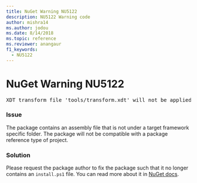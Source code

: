 ```yaml
---
title: NuGet Warning NU5122
description: NU5122 Warning code
author: mishra14
ms.author: jodou
ms.date: 8/14/2018
ms.topic: reference
ms.reviewer: anangaur
f1_keywords: 
  - NU5122
---
```


# NuGet Warning NU5122
<pre>XDT transform file 'tools/transform.xdt' will not be applied when the package is installed after the migration.</pre>

### Issue

The package contains an assembly file that is not under a target framework specific folder. The package will not be compatible with a package reference type of project.


### Solution

Please request the package author to fix the package such that it no longer contains an `install.ps1` file. You can read more about it in [NuGet docs](../../consume-packages/migrate-packages-config-to-package-reference.md).
